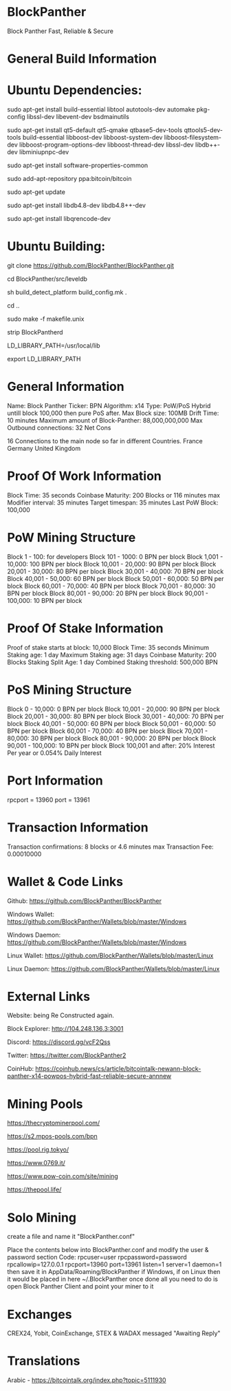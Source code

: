 # BlockPanther

Block Panther
Fast, Reliable & Secure


# General Build Information


Ubuntu Dependencies:
===================

sudo apt-get install build-essential libtool autotools-dev automake pkg-config libssl-dev libevent-dev bsdmainutils

sudo apt-get install qt5-default qt5-qmake qtbase5-dev-tools qttools5-dev-tools build-essential libboost-dev libboost-system-dev libboost-filesystem-dev libboost-program-options-dev libboost-thread-dev libssl-dev libdb++-dev libminiupnpc-dev

sudo apt-get install software-properties-common

sudo add-apt-repository ppa:bitcoin/bitcoin

sudo apt-get update

sudo apt-get install libdb4.8-dev libdb4.8++-dev

sudo apt-get install libqrencode-dev

Ubuntu Building:
================

git clone https://github.com/BlockPanther/BlockPanther.git

cd BlockPanther/src/leveldb

sh build_detect_platform build_config.mk .

cd ..

sudo make -f makefile.unix

strip BlockPantherd

LD_LIBRARY_PATH=/usr/local/lib

export LD_LIBRARY_PATH


# General Information


Name: Block Panther
Ticker: BPN
Algorithm: x14
Type: PoW/PoS Hybrid untill block 100,000 then pure PoS after.
Max Block size: 100MB
Drift Time: 10 minutes
Maximum amount of Block-Panther: 88,000,000,000
Max Outbound connections: 32 Net Cons

16 Connections to the main node so far in different Countries.
France
Germany
United Kingdom


# Proof Of Work Information


Block Time: 35 seconds
Coinbase Maturity: 200 Blocks or 116 minutes max
Modifier interval: 35 minutes
Target timespan: 35 minutes
Last PoW Block: 100,000


# PoW Mining Structure


Block 1 - 100: for developers
Block 101 - 1000: 0 BPN per block
Block 1,001 - 10,000: 100 BPN per block
Block 10,001 - 20,000: 90 BPN per block
Block 20,001 - 30,000: 80 BPN per block
Block 30,001 - 40,000: 70 BPN per block
Block 40,001 - 50,000: 60 BPN per block
Block 50,001 - 60,000: 50 BPN per block
Block 60,001 - 70,000: 40 BPN per block
Block 70,001 - 80,000: 30 BPN per block
Block 80,001 - 90,000: 20 BPN per block
Block 90,001 - 100,000: 10 BPN per block



# Proof Of Stake Information



Proof of stake starts at block: 10,000
Block Time: 35 seconds
Minimum Staking age: 1 day
Maximum Staking age: 31 days
Coinbase Maturity: 200 Blocks
Staking Split Age: 1 day
Combined Staking threshold: 500,000 BPN


# PoS Mining Structure


Block 0 - 10,000: 0 BPN per block
Block 10,001 - 20,000: 90 BPN per block
Block 20,001 - 30,000: 80 BPN per block
Block 30,001 - 40,000: 70 BPN per block
Block 40,001 - 50,000: 60 BPN per block
Block 50,001 - 60,000: 50 BPN per block
Block 60,001 - 70,000: 40 BPN per block
Block 70,001 - 80,000: 30 BPN per block
Block 80,001 - 90,000: 20 BPN per block
Block 90,001 - 100,000: 10 BPN per block
Block 100,001 and after: 20% Interest Per year or 0.054% Daily Interest



# Port Information


rpcport = 13960
port = 13961



# Transaction Information


Transaction confirmations: 8 blocks or 4.6 minutes max
Transaction Fee: 0.00010000



# Wallet & Code Links


Github: https://github.com/BlockPanther/BlockPanther

Windows Wallet: https://github.com/BlockPanther/Wallets/blob/master/Windows

Windows Daemon: https://github.com/BlockPanther/Wallets/blob/master/Windows

Linux Wallet: https://github.com/BlockPanther/Wallets/blob/master/Linux

Linux Daemon: https://github.com/BlockPanther/Wallets/blob/master/Linux



# External Links


Website: being Re Constructed again.

Block Explorer: http://104.248.136.3:3001

Discord: https://discord.gg/vcF2Qss

Twitter: https://twitter.com/BlockPanther2

CoinHub: https://coinhub.news/cs/article/bitcointalk-newann-block-panther-x14-powpos-hybrid-fast-reliable-secure-annnew



# Mining Pools


https://thecryptominerpool.com/

https://s2.mpos-pools.com/bpn

https://pool.rig.tokyo/

https://www.0769.it/

https://www.pow-coin.com/site/mining

https://thepool.life/



# Solo Mining

create a file and name it "BlockPanther.conf"

Place the contents below into BlockPanther.conf and modify the user & password section
Code:
rpcuser=user
rpcpassword=password
rpcallowip=127.0.0.1
rpcport=13960
port=13961
listen=1
server=1
daemon=1
then save it in AppData/Roaming/BlockPanther if Windows, if on Linux then it would be placed in here ~/.BlockPanther
once done all you need to do is open Block Panther Client and point your miner to it


# Exchanges
CREX24, Yobit, CoinExchange, STEX & WADAX messaged "Awaiting Reply"


# Translations

Arabic - https://bitcointalk.org/index.php?topic=5111930